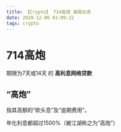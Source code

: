 ```yaml
---
title: 【Crypto】 714高炮 高炮业务
date: 2020-12-06 01:09:22
tags: crypto
---
```


# 714高炮

期限为7天或14天 的 __高利息网络贷款__

## “高炮”

指其高额的“砍头息”及“逾期费用”。

年化利息都超过1500%（被江湖称之为“高炮”）

